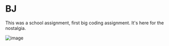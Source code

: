 # BJ
This was a school assignment, first big coding assignment. It's here for the nostalgia.

![image](https://user-images.githubusercontent.com/94362354/157022524-5c8d82ff-0113-481b-8be4-438c54301f47.png)
